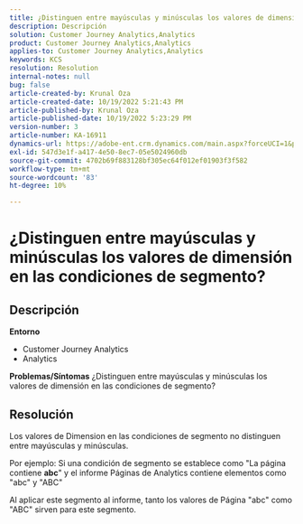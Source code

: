 ```yaml
---
title: ¿Distinguen entre mayúsculas y minúsculas los valores de dimensión en las condiciones de segmento?
description: Descripción
solution: Customer Journey Analytics,Analytics
product: Customer Journey Analytics,Analytics
applies-to: Customer Journey Analytics,Analytics
keywords: KCS
resolution: Resolution
internal-notes: null
bug: false
article-created-by: Krunal Oza
article-created-date: 10/19/2022 5:21:43 PM
article-published-by: Krunal Oza
article-published-date: 10/19/2022 5:23:29 PM
version-number: 3
article-number: KA-16911
dynamics-url: https://adobe-ent.crm.dynamics.com/main.aspx?forceUCI=1&pagetype=entityrecord&etn=knowledgearticle&id=e95a3a7a-d24f-ed11-bba2-00224808679b
exl-id: 547d3e1f-a417-4e50-8ec7-05e5024960db
source-git-commit: 4702b69f883128bf305ec64f012ef01903f3f582
workflow-type: tm+mt
source-wordcount: '83'
ht-degree: 10%

---
```


# ¿Distinguen entre mayúsculas y minúsculas los valores de dimensión en las condiciones de segmento?

## Descripción

<b>Entorno</b>
- Customer Journey Analytics
- Analytics



<b>Problemas/Síntomas</b>
¿Distinguen entre mayúsculas y minúsculas los valores de dimensión en las condiciones de segmento?


## Resolución


Los valores de Dimension en las condiciones de segmento no distinguen entre mayúsculas y minúsculas.

Por ejemplo: Si una condición de segmento se establece como &quot;La página contiene <b>abc</b>&quot; y el informe Páginas de Analytics contiene elementos como &quot;abc&quot; y &quot;ABC&quot;

Al aplicar este segmento al informe, tanto los valores de Página &quot;abc&quot; como &quot;ABC&quot; sirven para este segmento.
